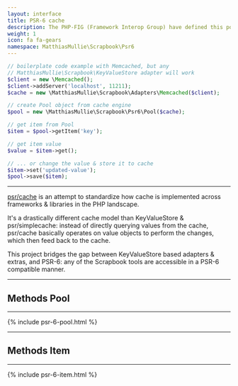 ```yaml
---
layout: interface
title: PSR-6 cache
description: The PHP-FIG (Framework Interop Group) have defined this pool driver cache standard. Scrapbook has an implementation that builds on key-value-store, so it works with all adapters.
weight: 1
icon: fa fa-gears
namespace: MatthiasMullie\Scrapbook\Psr6
---
```


```php
// boilerplate code example with Memcached, but any
// MatthiasMullie\Scrapbook\KeyValueStore adapter will work
$client = new \Memcached();
$client->addServer('localhost', 11211);
$cache = new \MatthiasMullie\Scrapbook\Adapters\Memcached($client);

// create Pool object from cache engine
$pool = new \MatthiasMullie\Scrapbook\Psr6\Pool($cache);

// get item from Pool
$item = $pool->getItem('key');

// get item value
$value = $item->get();

// ... or change the value & store it to cache
$item->set('updated-value');
$pool->save($item);
```

<hr class="sep10">

[psr/cache](https://github.com/php-fig/fig-standards/blob/master/accepted/PSR-6-cache.md)
is an attempt to standardize how cache is implemented across frameworks &
libraries in the PHP landscape.

It's a drastically different cache model than KeyValueStore & psr/simplecache:
instead of directly querying values from the cache, psr/cache basically operates
on value objects to perform the changes, which then feed back to the cache.

This project bridges the gap between KeyValueStore based adapters & extras, and
PSR-6: any of the Scrapbook tools are accessible in a PSR-6 compatible manner.

<hr class="sep20">

## Methods Pool

<hr class="sep10">

{% include psr-6-pool.html %}

<hr class="sep20">

## Methods Item

<hr class="sep10">

{% include psr-6-item.html %}
